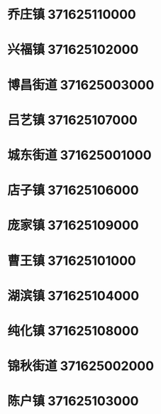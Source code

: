 # 乔庄镇 371625110000
# 兴福镇 371625102000
# 博昌街道 371625003000
# 吕艺镇 371625107000
# 城东街道 371625001000
# 店子镇 371625106000
# 庞家镇 371625109000
# 曹王镇 371625101000
# 湖滨镇 371625104000
# 纯化镇 371625108000
# 锦秋街道 371625002000
# 陈户镇 371625103000
